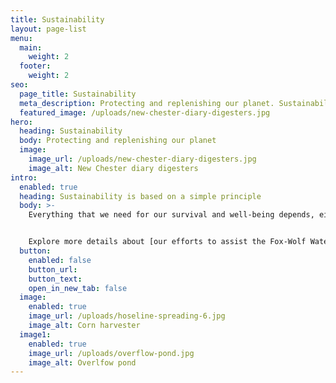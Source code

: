 ```yaml
---
title: Sustainability
layout: page-list
menu:
  main:
    weight: 2
  footer:
    weight: 2
seo:
  page_title: Sustainability
  meta_description: Protecting and replenishing our planet. Sustainability is based on a simple principle.  Everything that we need for our survival and well-being depends, either directly or indirectly, on our natural environment.
  featured_image: /uploads/new-chester-diary-digesters.jpg
hero:
  heading: Sustainability
  body: Protecting and replenishing our planet
  image:
    image_url: /uploads/new-chester-diary-digesters.jpg
    image_alt: New Chester diary digesters
intro:
  enabled: true
  heading: Sustainability is based on a simple principle
  body: >-
    Everything that we need for our survival and well-being depends, either directly or indirectly, on our natural environment. Sustainability creates and maintains the conditions under which humans and nature can exist in productive harmony, that permit fulfilling the social, economic and other requirements of present and future generations.


    Explore more details about [our efforts to assist the Fox-Wolf Watershed Alliance rain barrel project](https://www.postcrescent.com/story/money/2015/02/09/milk-source-teams-nonprofit-sustainability/23139737/).
  button:
    enabled: false
    button_url: 
    button_text: 
    open_in_new_tab: false
  image:
    enabled: true
    image_url: /uploads/hoseline-spreading-6.jpg
    image_alt: Corn harvester
  image1:
    enabled: true
    image_url: /uploads/overflow-pond.jpg
    image_alt: Overlfow pond
---
```

